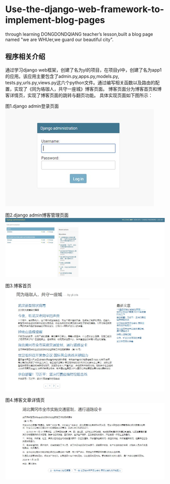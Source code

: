 # Use-the-django-web-framework-to-implement-blog-pages
through learning DONGDONDQIANG teacher’s lesson,built a blog page named "we are WHUer,we guard our beautiful city".
## 程序相关介绍
通过学习django web框架，创建了名为yl的项目，在项目yl中，创建了名为app1的应用。该应用主要包含了admin.py,apps.py,models.py,
tests.py,urls.py,views.py这六个python文件。通过编写相关函数以及路由的配置，实现了《同为珞珈人，共守一座城》博客页面。
博客页面分为博客首页和博客详情页，实现了博客页面的跳转与翻页功能。
具体实现页面如下图所示：

图1.django admin登录页面
![image](https://github.com/yl-cris/Use-the-django-web-framework-to-implement-blog-pages/blob/master/images/1.jpg)

图2.django admin博客管理页面
![image](https://github.com/yl-cris/Use-the-django-web-framework-to-implement-blog-pages/blob/master/images/2.jpg)

图3.博客首页
![image](https://github.com/yl-cris/Use-the-django-web-framework-to-implement-blog-pages/blob/master/images/3.jpg)

图4.博客文章详情页
![image](https://github.com/yl-cris/Use-the-django-web-framework-to-implement-blog-pages/blob/master/images/4.jpg)

